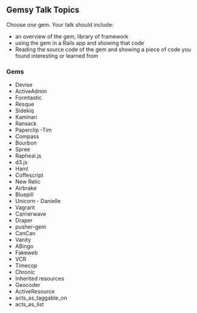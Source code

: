 ## Gemsy Talk Topics

Choose *one* gem.  Your talk should include:
- an overview of the gem, library of framework
- using the gem in a Rails app and showing that code
- Reading the source code of the gem and showing a piece of code you found interesting or learned from


### Gems

* Devise
* ActiveAdmin
* Formtastic
* Resque
* Sidekiq
* Kaminari
* Ransack
* Paperclip -Tim
* Compass
* Bourbon
* Spree
* Rapheal.js
* d3.js
* Haml
* Coffescript
* New Relic
* Airbrake
* Bluepill
* Unicorn - Danielle
* Vagrant
* Carrierwave
* Draper
* pusher-gem
* CanCan
* Vanity
* ABingo
* Fakeweb
* VCR
* Timecop
* Chronic
* Inherited resources
* Geocoder
* ActiveResource
* acts_as_taggable_on
* acts_as_list
